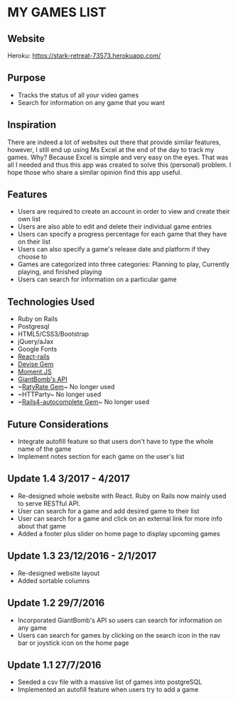 # MY GAMES LIST

## Website
Heroku: https://stark-retreat-73573.herokuapp.com/

## Purpose
* Tracks the status of all your video games
* Search for information on any game that you want

## Inspiration
There are indeed a lot of websites out there that provide similar features, however, I still end up using Ms Excel at the end of the day to track my games. Why? Because Excel is simple and very easy on the eyes. That was all I needed and thus this app was created to solve this (personal) problem. I hope those who share a similar opinion find this app useful.

## Features
* Users are required to create an account in order to view and create their own list
* Users are also able to edit and delete their individual game entries
* Users can specify a progress percentage for each game that they have on their list
* Users can also specify a game's release date and platform if they choose to
* Games are categorized into three categories: Planning to play, Currently playing, and finished playing
* Users can search for information on a particular game

## Technologies Used
* Ruby on Rails
* Postgresql
* HTML5/CSS3/Bootstrap
* jQuery/aJax
* Google Fonts
* [React-rails](https://github.com/reactjs/react-rails)
* [Devise Gem](https://github.com/plataformatec/devise)
* [Moment.JS](https://momentjs.com/)
* [GiantBomb's API](http://www.giantbomb.com/api/)
* ~[RatyRate Gem](https://github.com/wazery/ratyrate)~ No longer used
* ~HTTParty~ No longer used
* ~[Rails4-autocomplete Gem](https://github.com/peterwillcn/rails4-autocomplete)~ No longer used

## Future Considerations
* Integrate autofill feature so that users don't have to type the whole name of the game
* Implement notes section for each game on the user's list

## Update 1.4 3/2017 - 4/2017
* Re-designed whole website with React. Ruby on Rails now mainly used to serve RESTful API.
* User can search for a game and add desired game to their list
* User can search for a game and click on an external link for more info about that game
* Added a footer plus slider on home page to display upcoming games

## Update 1.3 23/12/2016 - 2/1/2017
* Re-designed website layout
* Added sortable columns

## Update 1.2 29/7/2016
* Incorporated GiantBomb's API so users can search for information on any game
* Users can search for games by clicking on the search icon in the nav bar or joystick icon on the home page

## Update 1.1 27/7/2016
* Seeded a csv file with a massive list of games into postgreSQL
* Implemented an autofill feature when users try to add a game

